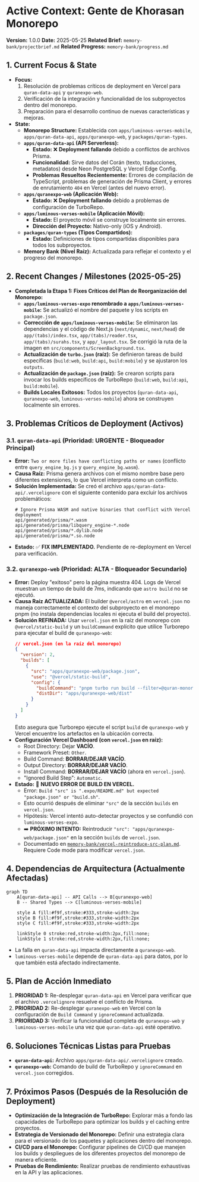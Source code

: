 # Active Context: Gente de Khorasan Monorepo

**Version:** 1.0.0
**Date:** 2025-05-25
**Related Brief:** `memory-bank/projectbrief.md`
**Related Progress:** `memory-bank/progress.md`

## 1. Current Focus & State

-   **Focus:**
    1.  Resolución de problemas críticos de deployment en Vercel para `quran-data-api` y `quranexpo-web`.
    2.  Verificación de la integración y funcionalidad de los subproyectos dentro del monorepo.
    3.  Preparación para el desarrollo continuo de nuevas características y mejoras.
-   **State:**
    -   **Monorepo Structure:** Establecida con `apps/luminous-verses-mobile`, `apps/quran-data-api`, `apps/quranexpo-web`, y `packages/quran-types`.
    -   **`apps/quran-data-api` (API Serverless):**
        -   **Estado:** ❌ **Deployment fallando** debido a conflictos de archivos Prisma.
        -   **Funcionalidad:** Sirve datos del Corán (texto, traducciones, metadatos) desde Neon PostgreSQL y Vercel Edge Config.
        -   **Problemas Resueltos Recientemente:** Errores de compilación de TypeScript, problemas de generación de Prisma Client, y errores de enrutamiento `404` en Vercel (antes del nuevo error).
    -   **`apps/quranexpo-web` (Aplicación Web):**
        -   **Estado:** ❌ **Deployment fallando** debido a problemas de configuración de TurboRepo.
    -   **`apps/luminous-verses-mobile` (Aplicación Móvil):**
        -   **Estado:** El proyecto móvil se construye localmente sin errores.
        -   **Dirección del Proyecto:** Nativo-only (iOS y Android).
    -   **`packages/quran-types` (Tipos Compartidos):**
        -   **Estado:** Definiciones de tipos compartidas disponibles para todos los subproyectos.
    -   **Memory Bank (Nivel Raíz):** Actualizada para reflejar el contexto y el progreso del monorepo.

## 2. Recent Changes / Milestones (2025-05-25)

-   **Completada la Etapa 1: Fixes Críticos del Plan de Reorganización del Monorepo:**
    -   **`apps/luminous-verses-expo` renombrado a `apps/luminous-verses-mobile`:** Se actualizó el nombre del paquete y los scripts en `package.json`.
    -   **Corrección de `apps/luminous-verses-mobile`:** Se eliminaron las dependencias y el código de Next.js (`next/dynamic`, `next/head`) de `app/(tabs)/index.tsx`, `app/(tabs)/reader.tsx`, `app/(tabs)/surahs.tsx`, y `app/_layout.tsx`. Se corrigió la ruta de la imagen en `src/components/ScreenBackground.tsx`.
    -   **Actualización de `turbo.json` (raíz):** Se definieron tareas de build específicas (`build:web`, `build:api`, `build:mobile`) y se ajustaron los `outputs`.
    -   **Actualización de `package.json` (raíz):** Se crearon scripts para invocar los builds específicos de TurboRepo (`build:web`, `build:api`, `build:mobile`).
    -   **Builds Locales Exitosos:** Todos los proyectos (`quran-data-api`, `quranexpo-web`, `luminous-verses-mobile`) ahora se construyen localmente sin errores.

## 3. Problemas Críticos de Deployment (Activos)

### 3.1. `quran-data-api` (Prioridad: URGENTE - Bloqueador Principal)
-   **Error:** `Two or more files have conflicting paths or names` (conflicto entre `query_engine_bg.js` y `query_engine_bg.wasm`).
-   **Causa Raíz:** Prisma genera archivos con el mismo nombre base pero diferentes extensiones, lo que Vercel interpreta como un conflicto.
-   **Solución Implementada:** Se creó el archivo `apps/quran-data-api/.vercelignore` con el siguiente contenido para excluir los archivos problemáticos:
    ```
    # Ignore Prisma WASM and native binaries that conflict with Vercel deployment
    api/generated/prisma/*.wasm
    api/generated/prisma/libquery_engine-*.node
    api/generated/prisma/*.dylib.node
    api/generated/prisma/*.so.node
    ```
-   **Estado:** ✅ **FIX IMPLEMENTADO.** Pendiente de re-deployment en Vercel para verificación.

### 3.2. `quranexpo-web` (Prioridad: ALTA - Bloqueador Secundario)
-   **Error:** Deploy "exitoso" pero la página muestra 404. Logs de Vercel muestran un tiempo de build de 7ms, indicando que `astro build` no se ejecutó.
-   **Causa Raíz ACTUALIZADA:** El builder `@vercel/astro` en `vercel.json` no maneja correctamente el contexto del subproyecto en el monorepo pnpm (no instala dependencias locales ni ejecuta el build del proyecto).
-   **Solución REFINADA:** Usar `vercel.json` en la raíz del monorepo con `@vercel/static-build` y un `buildCommand` explícito que utilice Turborepo para ejecutar el build de `quranexpo-web`:
    ```json
    // vercel.json (en la raíz del monorepo)
    {
      "version": 2,
      "builds": [
        {
          "src": "apps/quranexpo-web/package.json",
          "use": "@vercel/static-build",
          "config": {
            "buildCommand": "pnpm turbo run build --filter=@quran-monorepo/quranexpo-web",
            "distDir": "apps/quranexpo-web/dist"
          }
        }
      ]
    }
    ```
    Esto asegura que Turborepo ejecute el script `build` de `quranexpo-web` y Vercel encuentre los artefactos en la ubicación correcta.
-   **Configuración Vercel Dashboard (con `vercel.json` en raíz):**
    -   Root Directory: Dejar **VACÍO**.
    -   Framework Preset: `Other`.
    -   Build Command: **BORRAR/DEJAR VACÍO**.
    -   Output Directory: **BORRAR/DEJAR VACÍO**.
    -   Install Command: **BORRAR/DEJAR VACÍO** (ahora en `vercel.json`).
    -   "Ignored Build Step": `Automatic`.
-   **Estado:** 🔴 **NUEVO ERROR DE BUILD EN VERCEL.**
    -   Error: `Build "src" is ".expo/README.md" but expected "package.json" or "build.sh"`.
    -   Esto ocurrió después de eliminar `"src"` de la sección `builds` en `vercel.json`.
    -   Hipótesis: Vercel intentó auto-detectar proyectos y se confundió con `luminous-verses-expo`.
    -   ➡️ **PRÓXIMO INTENTO:** Reintroducir `"src": "apps/quranexpo-web/package.json"` en la sección `builds` de `vercel.json`.
    -   Documentado en [`memory-bank/vercel-reintroduce-src-plan.md`](memory-bank/vercel-reintroduce-src-plan.md). Requiere Code mode para modificar `vercel.json`.

## 4. Dependencias de Arquitectura (Actualmente Afectadas)
```mermaid
graph TD
    A[quran-data-api] -- API Calls --> B[quranexpo-web]
    B -- Shared Types --> C[luminous-verses-mobile]

    style A fill:#f9f,stroke:#333,stroke-width:2px
    style B fill:#f9f,stroke:#333,stroke-width:2px
    style C fill:#f9f,stroke:#333,stroke-width:2px

    linkStyle 0 stroke:red,stroke-width:2px,fill:none;
    linkStyle 1 stroke:red,stroke-width:2px,fill:none;
```
-   La falla en `quran-data-api` impacta directamente a `quranexpo-web`.
-   `luminous-verses-mobile` depende de `quran-data-api` para datos, por lo que también está afectado indirectamente.

## 5. Plan de Acción Inmediato
1.  **PRIORIDAD 1:** Re-desplegar `quran-data-api` en Vercel para verificar que el archivo `.vercelignore` resuelve el conflicto de Prisma.
2.  **PRIORIDAD 2:** Re-desplegar `quranexpo-web` en Vercel con la configuración de `Build Command` y `ignoreCommand` actualizada.
3.  **PRIORIDAD 3:** Verificar la funcionalidad completa de `quranexpo-web` y `luminous-verses-mobile` una vez que `quran-data-api` esté operativo.

## 6. Soluciones Técnicas Listas para Pruebas
-   **`quran-data-api`:** Archivo `apps/quran-data-api/.vercelignore` creado.
-   **`quranexpo-web`:** Comando de build de TurboRepo y `ignoreCommand` en `vercel.json` corregidos.

## 7. Próximos Pasos (Después de la Resolución de Deployment)
-   **Optimización de la Integración de TurboRepo:** Explorar más a fondo las capacidades de TurboRepo para optimizar los builds y el caching entre proyectos.
-   **Estrategia de Versionado del Monorepo:** Definir una estrategia clara para el versionado de los paquetes y aplicaciones dentro del monorepo.
-   **CI/CD para el Monorepo:** Configurar pipelines de CI/CD que manejen los builds y despliegues de los diferentes proyectos del monorepo de manera eficiente.
-   **Pruebas de Rendimiento:** Realizar pruebas de rendimiento exhaustivas en la API y las aplicaciones.